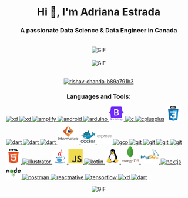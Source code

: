 <h1 align="center">Hi 👋, I'm Adriana Estrada</h1>
<h3 align="center">A passionate Data Science & Data Engineer in Canada </h3>

</br> 
<div align="center">
<img hight="2000" width="2800" alt="GIF" align="center" src="https://github.com/adrestrada/website/blob/main/images/cloud-services-and-components-comparison-cheat-sheet-oci-aws-az-gcp.gif">
</div>
</br>

<div align="center">
<img hight="90" width="140" alt="GIF" align="center" src="https://github.com/halfrost/halfrost/blob/master/icons/docker.gif">
</div>
</br>
<p align="center">
<a href="https://www.linkedin.com/in/adriana-estrada-57a9a813a/" target="blank"><img align="center" src="https://raw.githubusercontent.com/rahuldkjain/github-profile-readme-generator/master/src/images/icons/Social/linked-in-alt.svg" alt="rishav-chanda-b89a791b3" height="30" width="40" /></a>
</p>

<h3 align="center">Languages and Tools:</h3>
<!--p align="left"> <a href="https://aws.amazon.com/" target="_blank" rel="noreferrer"> <img src="https://docs.amplify.aws/assets/logo-dark.svg" alt="amplify" width="40" height="40"/> </a> 
  <a href="https://developer.android.com" target="_blank" rel="noreferrer"> <img src="https://raw.githubusercontent.com/devicons/devicon/master/icons/android/android-original-wordmark.svg" alt="android" width="40" height="40"/> </a> 
  <a href="https://www.arduino.cc/" target="_blank" rel="noreferrer"> <img src="https://cdn.worldvectorlogo.com/logos/arduino-1.svg" alt="arduino" width="40" height="40"/> </a> 
  <a href="https://getbootstrap.com" target="_blank" rel="noreferrer"> <img src="https://raw.githubusercontent.com/devicons/devicon/master/icons/bootstrap/bootstrap-plain-wordmark.svg" alt="bootstrap" width="40" height="40"/> </a> 
  <a href="https://www.cprogramming.com/" target="_blank" rel="noreferrer"> <img src="https://raw.githubusercontent.com/devicons/devicon/master/icons/c/c-original.svg" alt="c" width="40" height="40"/> </a> 
  <a href="https://www.w3schools.com/cpp/" target="_blank" rel="noreferrer"> <img src="https://raw.githubusercontent.com/devicons/devicon/master/icons/cplusplus/cplusplus-original.svg" alt="cplusplus" width="40" height="40"/> </a> 
  <a href="https://www.w3schools.com/css/" target="_blank" rel="noreferrer"> <img src="https://raw.githubusercontent.com/devicons/devicon/master/icons/css3/css3-original-wordmark.svg" alt="css3" width="40" height="40"/> </a> 
  <a href="https://dart.dev" target="_blank" rel="noreferrer"> <img src="https://www.vectorlogo.zone/logos/dartlang/dartlang-icon.svg" alt="dart" width="40" height="40"/> </a> 
  <a href="https://www.docker.com/" target="_blank" rel="noreferrer"> <img src="https://raw.githubusercontent.com/devicons/devicon/master/icons/docker/docker-original-wordmark.svg" alt="docker" width="40" height="40"/> </a> 
  <a href="https://expressjs.com" target="_blank" rel="noreferrer"> <img src="https://raw.githubusercontent.com/devicons/devicon/master/icons/express/express-original-wordmark.svg" alt="express" width="40" height="40"/> </a> 
  <a href="https://www.figma.com/" target="_blank" rel="noreferrer"> <img src="https://www.vectorlogo.zone/logos/figma/figma-icon.svg" alt="figma" width="40" height="40"/> </a> 
  <a href="https://firebase.google.com/" target="_blank" rel="noreferrer"> <img src="https://www.vectorlogo.zone/logos/firebase/firebase-icon.svg" alt="firebase" width="40" height="40"/> </a> 
  <a href="https://flutter.dev" target="_blank" rel="noreferrer"> <img src="https://www.vectorlogo.zone/logos/flutterio/flutterio-icon.svg" alt="flutter" width="40" height="40"/> </a> 
  <a href="https://cloud.google.com" target="_blank" rel="noreferrer"> <img src="https://www.vectorlogo.zone/logos/google_cloud/google_cloud-icon.svg" alt="gcp" width="40" height="40"/> </a> 
  <a href="https://git-scm.com/" target="_blank" rel="noreferrer"> <img src="https://www.vectorlogo.zone/logos/git-scm/git-scm-icon.svg" alt="git" width="40" height="40"/> </a> 
  <a href="https://graphql.org" target="_blank" rel="noreferrer"> <img src="https://www.vectorlogo.zone/logos/graphql/graphql-icon.svg" alt="graphql" width="40" height="40"/> </a> 
  <a href="https://www.w3.org/html/" target="_blank" rel="noreferrer"> <img src="https://raw.githubusercontent.com/devicons/devicon/master/icons/html5/html5-original-wordmark.svg" alt="html5" width="40" height="40"/> </a> 
  <a href="https://www.adobe.com/in/products/illustrator.html" target="_blank" rel="noreferrer"> <img src="https://www.vectorlogo.zone/logos/adobe_illustrator/adobe_illustrator-icon.svg" alt="illustrator" width="40" height="40"/> </a> 
  <a href="https://www.java.com" target="_blank" rel="noreferrer"> <img src="https://raw.githubusercontent.com/devicons/devicon/master/icons/java/java-original.svg" alt="java" width="40" height="40"/> </a> 
  <a href="https://developer.mozilla.org/en-US/docs/Web/JavaScript" target="_blank" rel="noreferrer"> <img src="https://raw.githubusercontent.com/devicons/devicon/master/icons/javascript/javascript-original.svg" alt="javascript" width="40" height="40"/> </a> 
  <a href="https://kotlinlang.org" target="_blank" rel="noreferrer"> <img src="https://www.vectorlogo.zone/logos/kotlinlang/kotlinlang-icon.svg" alt="kotlin" width="40" height="40"/> </a> 
  <a href="https://www.linux.org/" target="_blank" rel="noreferrer"> <img src="https://raw.githubusercontent.com/devicons/devicon/master/icons/linux/linux-original.svg" alt="linux" width="40" height="40"/> </a> 
  <a href="https://www.mongodb.com/" target="_blank" rel="noreferrer"> <img src="https://raw.githubusercontent.com/devicons/devicon/master/icons/mongodb/mongodb-original-wordmark.svg" alt="mongodb" width="40" height="40"/> </a> <a href="https://www.mysql.com/" target="_blank" rel="noreferrer"> <img src="https://raw.githubusercontent.com/devicons/devicon/master/icons/mysql/mysql-original-wordmark.svg" alt="mysql" width="40" height="40"/> </a> <a href="https://nextjs.org/" target="_blank" rel="noreferrer"> <img src="https://cdn.worldvectorlogo.com/logos/nextjs-2.svg" alt="nextjs" width="40" height="40"/> </a> 
  <a href="https://nodejs.org" target="_blank" rel="noreferrer"> <img src="https://raw.githubusercontent.com/devicons/devicon/master/icons/nodejs/nodejs-original-wordmark.svg" alt="nodejs" width="40" height="40"/> </a> 
  <a href="https://opencv.org/" target="_blank" rel="noreferrer"> <img src="https://www.vectorlogo.zone/logos/opencv/opencv-icon.svg" alt="opencv" width="40" height="40"/> </a> 
  <a href="https://postman.com" target="_blank" rel="noreferrer"> <img src="https://www.vectorlogo.zone/logos/getpostman/getpostman-icon.svg" alt="postman" width="40" height="40"/> </a> 
  <a href="https://www.python.org" target="_blank" rel="noreferrer"> <img src="https://raw.githubusercontent.com/devicons/devicon/master/icons/python/python-original.svg" alt="python" width="40" height="40"/> </a> <a href="https://reactjs.org/" target="_blank" rel="noreferrer"> <img src="https://raw.githubusercontent.com/devicons/devicon/master/icons/react/react-original-wordmark.svg" alt="react" width="40" height="40"/> </a> 
  <a href="https://reactnative.dev/" target="_blank" rel="noreferrer"> <img src="https://reactnative.dev/img/header_logo.svg" alt="reactnative" width="40" height="40"/> </a> 
  <a href="https://redux.js.org" target="_blank" rel="noreferrer"> <img src="https://raw.githubusercontent.com/devicons/devicon/master/icons/redux/redux-original.svg" alt="redux" width="40" height="40"/> </a> 
  <a href="https://tailwindcss.com/" target="_blank" rel="noreferrer"> <img src="https://www.vectorlogo.zone/logos/tailwindcss/tailwindcss-icon.svg" alt="tailwind" width="40" height="40"/> </a> 
  <a href="https://www.tensorflow.org" target="_blank" rel="noreferrer"> <img src="https://www.vectorlogo.zone/logos/tensorflow/tensorflow-icon.svg" alt="tensorflow" width="40" height="40"/> </a> 
  <a href="https://unity.com/" target="_blank" rel="noreferrer"> <img src="https://www.vectorlogo.zone/logos/unity3d/unity3d-icon.svg" alt="unity" width="40" height="40"/> </a> 
  <a href="https://www.adobe.com/products/xd.html" target="_blank" rel="noreferrer"> <img src="https://cdn.worldvectorlogo.com/logos/adobe-xd.svg" alt="xd" width="40" height="40"/> </a> -->
<p align="left">
<a href="https://hadoop.apache.org/docs/stable/" target="_blank" rel="noreferrer"> <img src="https://cdn.worldvectorlogo.com/logos/hadoop.svg" alt="xd" width="40" height="40"/> </a>
<a href="https://spark.apache.org/" target="_blank" rel="noreferrer"> <img src="https://cdn.worldvectorlogo.com/logos/apache-spark-5.svg" alt="xd" width="40" height="40"/> </a> 
<a href="https://aws.amazon.com/" target="_blank" rel="noreferrer"> <img src="https://cdn.worldvectorlogo.com/logos/amazon-web-services-2.svg" alt="amplify" width="40" height="40"/> </a> 
<a href="https://kafka.apache.org/" target="_blank" rel="noreferrer"> <img src="https://cdn.worldvectorlogo.com/logos/kafka.svg" alt="android" width="30" height="30"/> </a> 
<a href="https://https://www.python.org/" target="_blank" rel="noreferrer"> <img src="https://cdn.worldvectorlogo.com/logos/python-5.svg" alt="arduino" width="40" height="40"/> </a> 
<a href="https://getbootstrap.com" target="_blank" rel="noreferrer"> <img src="https://raw.githubusercontent.com/devicons/devicon/master/icons/bootstrap/bootstrap-plain-wordmark.svg" alt="bootstrap" width="40" height="40"/> </a> 
<a href="https://www.scala-lang.org/" target="_blank" rel="noreferrer"> <img src="https://cdn.worldvectorlogo.com/logos/scala-4.svg" alt="c" width="30" height="30"/> </a> 
<a href="https://learn.microsoft.com/en-us/sql/ssms/download-sql-server-management-studio-ssms?view=sql-server-ver16" target="_blank" rel="noreferrer"> <img src="https://cdn.worldvectorlogo.com/logos/microsoft-sql-server-1.svg" alt="cplusplus" width="80" height="80"/></a> 
<a href="https://www.w3schools.com/css/" target="_blank" rel="noreferrer"> <img src="https://raw.githubusercontent.com/devicons/devicon/master/icons/css3/css3-original-wordmark.svg" alt="css3" width="40" height="40"/> </a> 
<a href="https://hive.apache.org/" target="_blank" rel="noreferrer"> <img src="https://hive.apache.org/images/hive.svg" alt="dart" width="40" height="40"/> </a>
<a href="https://www.tableau.com/trial/tableau-software?d=7013y000002RQ7iAAG&nc=7013y000002RQCbAAO&cq_cmp=8846800995&cq_net=g&cq_plac=&gad_source=1&gclid=Cj0KCQjwhtWvBhD9ARIsAOP0GogOgvhfn7yGSAqHCEqLqW_NOI-WflBAJIi3iI2MLURWs4qp21oW-6caAmzNEALw_wcB&gclsrc=aw.ds" target="_blank" rel="noreferrer"> <img src="https://cdn.worldvectorlogo.com/logos/tableau-logo-1.svg" alt="dart" width="100" height="50"/> </a>
<a href="https://www.microsoft.com/en-us/power-platform/products/power-bi" target="_blank" rel="noreferrer"> <img src="https://cdn.worldvectorlogo.com/logos/power-bi.svg" alt="dart" width="40" height="40"/> </a>
<a href="https://www.informatica.com/ca/" target="_blank" rel="noreferrer"> <img src="https://raw.githubusercontent.com/adrestrada/AE_website/8263682df24f7e3e794b3ea06655a0ec327cb4da/images/638d9101e3ddcd7caa41b4d1_Informatica%20B2B%20Data%20Exchange%20Test.svg" alt="dart" width="60" height="60"/> </a> 
<a href="https://www.docker.com/" target="_blank" rel="noreferrer"> <img src="https://raw.githubusercontent.com/devicons/devicon/master/icons/docker/docker-original-wordmark.svg" alt="docker" width="40" height="40"/> </a> 
<a href="https://expressjs.com" target="_blank" rel="noreferrer"> <img src="https://raw.githubusercontent.com/devicons/devicon/master/icons/express/express-original-wordmark.svg" alt="express" width="40" height="40"/> </a> 
   <!--a href="https://www.figma.com/" target="_blank" rel="noreferrer"> <img src="https://www.vectorlogo.zone/logos/figma/figma-icon.svg" alt="figma" width="40" height="40"/> </a> -->
                        <!--a href="https://firebase.google.com/" target="_blank" rel="noreferrer"> <img src="https://www.vectorlogo.zone/logos/firebase/firebase-icon.svg" alt="firebase" width="40" height="40"/> </a> -->
                        <!--a href="https://flutter.dev" target="_blank" rel="noreferrer"> <img src="https://www.vectorlogo.zone/logos/flutterio/flutterio-icon.svg" alt="flutter" width="40" height="40"/> </a> -->
<a href="https://cloud.google.com" target="_blank" rel="noreferrer"> <img src="https://www.vectorlogo.zone/logos/google_cloud/google_cloud-icon.svg" alt="gcp" width="40" height="40"/> </a> 
<a href="https://git-scm.com/" target="_blank" rel="noreferrer"> <img src="https://www.vectorlogo.zone/logos/git-scm/git-scm-icon.svg" alt="git" width="40" height="40"/> </a>
<a href="https://account.ipreo.com/login?returnUrl=%2Fconnect%2Fauthorize%2Fcallback%3Fclient_id%3Dprism-prod-webapp%26redirect_uri%3Dhttps%253A%252F%252Fipreoprism.com%252Fauth%252Fauth.html%26response_type%3Did_token%2520token%26scope%3Dopenid%2520profile%2520email%2520prism-webapi%2520prism-prod-integrationsapi%26state%3D04407b268d1344bca7989673b59077cf%26nonce%3D59856b030a8347d796966d981a09bf55" target="_blank" rel="noreferrer"> <img src="https://account.ipreo.com/images/logo-ihsm.svg" alt="git" width="90" height="90"/> </a>
<a href="https://www.jetbrains.com/idea/" target="_blank" rel="noreferrer"> <img src="https://cdn.worldvectorlogo.com/logos/intellij-idea-1.svg" alt="git" width="40" height="40"/> </a>
<a href="https://code.visualstudio.com/docs" target="_blank" rel="noreferrer"> <img src="https://cdn.worldvectorlogo.com/logos/visual-studio-code-1.svg" alt="git" width="40" height="40"/> </a>    
<!--a href="https://graphql.org" target="_blank" rel="noreferrer"> <img src="https://www.vectorlogo.zone/logos/graphql/graphql-icon.svg" alt="graphql" width="40" height="40"/> </a> -->
<a href="https://www.w3.org/html/" target="_blank" rel="noreferrer"> <img src="https://raw.githubusercontent.com/devicons/devicon/master/icons/html5/html5-original-wordmark.svg" alt="html5" width="40" height="40"/> </a> 
<a href="https://www.adobe.com/in/products/illustrator.html" target="_blank" rel="noreferrer"> <img src="https://www.vectorlogo.zone/logos/adobe_illustrator/adobe_illustrator-icon.svg" alt="illustrator" width="40" height="40"/> </a> 
<a href="https://www.java.com" target="_blank" rel="noreferrer"> <img src="https://raw.githubusercontent.com/devicons/devicon/master/icons/java/java-original.svg" alt="java" width="40" height="40"/> </a> 
<a href="https://developer.mozilla.org/en-US/docs/Web/JavaScript" target="_blank" rel="noreferrer"> <img src="https://raw.githubusercontent.com/devicons/devicon/master/icons/javascript/javascript-original.svg" alt="javascript" width="40" height="40"/> </a> 
<a href="https://kotlinlang.org" target="_blank" rel="noreferrer"> <img src="https://www.vectorlogo.zone/logos/kotlinlang/kotlinlang-icon.svg" alt="kotlin" width="40" height="40"/> </a> 
<a href="https://www.linux.org/" target="_blank" rel="noreferrer"> <img src="https://raw.githubusercontent.com/devicons/devicon/master/icons/linux/linux-original.svg" alt="linux" width="40" height="40"/> </a> 
<a href="https://www.mongodb.com/" target="_blank" rel="noreferrer"> <img src="https://raw.githubusercontent.com/devicons/devicon/master/icons/mongodb/mongodb-original-wordmark.svg" alt="mongodb" width="50" height="50"/> </a> <a href="https://www.mysql.com/" target="_blank" rel="noreferrer"> <img src="https://raw.githubusercontent.com/devicons/devicon/master/icons/mysql/mysql-original-wordmark.svg" alt="mysql" width="50" height="50"/> </a> <a href="https://nextjs.org/" target="_blank" rel="noreferrer"> <img src="https://cdn.worldvectorlogo.com/logos/nextjs-2.svg" alt="nextjs" width="40" height="40"/> </a> 
<a href="https://nodejs.org" target="_blank" rel="noreferrer"> <img src="https://raw.githubusercontent.com/devicons/devicon/master/icons/nodejs/nodejs-original-wordmark.svg" alt="nodejs" width="40" height="40"/> </a> 
<!--a href="https://opencv.org/" target="_blank" rel="noreferrer"> <img src="https://www.vectorlogo.zone/logos/opencv/opencv-icon.svg" alt="opencv" width="40" height="40"/> </a> -->
<a href="https://postman.com" target="_blank" rel="noreferrer"> <img src="https://www.vectorlogo.zone/logos/getpostman/getpostman-icon.svg" alt="postman" width="40" height="40"/> </a> 
<!--a href="https://www.python.org" target="_blank" rel="noreferrer"> <img src="https://raw.githubusercontent.com/devicons/devicon/master/icons/python/python-original.svg" alt="python" width="40" height="40"/> </a> <a href="https://reactjs.org/" target="_blank" rel="noreferrer"> <img src="https://raw.githubusercontent.com/devicons/devicon/master/icons/react/react-original-wordmark.svg" alt="react" width="40" height="40"/> </a> -->
<a href="https://reactnative.dev/" target="_blank" rel="noreferrer"> <img src="https://reactnative.dev/img/header_logo.svg" alt="reactnative" width="40" height="40"/> </a> 
<!--a href="https://redux.js.org" target="_blank" rel="noreferrer"> <img src="https://raw.githubusercontent.com/devicons/devicon/master/icons/redux/redux-original.svg" alt="redux" width="40" height="40"/> </a> -->
<!--a href="https://tailwindcss.com/" target="_blank" rel="noreferrer"> <img src="https://www.vectorlogo.zone/logos/tailwindcss/tailwindcss-icon.svg" alt="tailwind" width="40" height="40"/> </a> -->
<a href="https://www.tensorflow.org" target="_blank" rel="noreferrer"> <img src="https://www.vectorlogo.zone/logos/tensorflow/tensorflow-icon.svg" alt="tensorflow" width="40" height="40"/> </a> 
<!--a href="https://unity.com/" target="_blank" rel="noreferrer"> <img src="https://www.vectorlogo.zone/logos/unity3d/unity3d-icon.svg" alt="unity" width="40" height="40"/> </a> -->
<a href="https://www.adobe.com/ca/products/photoshop.html" target="_blank" rel="noreferrer"> <img src="https://cdn.worldvectorlogo.com/logos/adobe-photoshop-2.svg" alt="xd" width="30" height="30"/> </a>
<a href="https://www.splunk.com/en_us/download.html?utm_campaign=google_amer_en_search_brand&utm_source=google&utm_medium=cpc&utm_content=free_trials_downloads&utm_term=splunk&_bk=splunk&_bt=662330344234&_bm=e&_bn=g&_bg=43997962767&device=c&gad_source=1&gclid=Cj0KCQjwhtWvBhD9ARIsAOP0GogSSZFVDv1vdlsDzNLnlHvAXoejXNREUJtfK-tA_Y6iLPPJgBbZmM4aAnZSEALw_wcB" target="_blank" rel="noreferrer"> <img src="https://cdn.worldvectorlogo.com/logos/splunk.svg" alt="dart" width="90" height="90"/> </a>
</p>
 <div align="center">
<img hight="90" width="140" alt="GIF" align="center" src="https://github.com/adrestrada/website/blob/main/images/638d9101e3ddcd7caa41b4d1_Informatica%20B2B%20Data%20Exchange%20Test.svg">
</div>
</br> 

<!--
**adrestrada/adrestrada** is a ✨ _special_ ✨ repository because its `README.md` (this file) appears on your GitHub profile.

Here are some ideas to get you started:

- 🔭 I’m currently working on ...
- 🌱 I’m currently learning ...
- 👯 I’m looking to collaborate on ...
- 🤔 I’m looking for help with ...
- 💬 Ask me about ...
- 📫 How to reach me: ...
- 😄 Pronouns: ...
- ⚡ Fun fact: ...
-->
